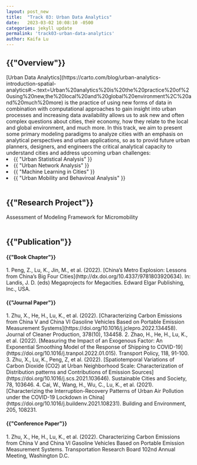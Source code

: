 ```yaml
---
layout: post_new
title:  "Track 03: Urban Data Analytics"
date:   2023-03-02 10:08:10 -0500
categories: jekyll update
permalink: 'track03-urban-data-analytics'
author: Kaifa Lu
---
```


<h2>{{"Overview"}}</h2>
[Urban Data Analytics](https://carto.com/blog/urban-analytics-introduction-spatial-analytics#:~:text=Urban%20analytics%20is%20the%20practice%20of%20using%20new,the%20local%20and%20global%20environment%2C%20and%20much%20more) is the practice of using new forms of data in combination with computational approaches to gain insight into urban processes and increasing data availability allows us to ask new and often complex questions about cities, their economy, how they relate to the local and global environment, and much more. In this track, we aim to present some primary modeling paradigms to analyze cities with an emphasis on analytical perspectives and urban applications, so as to provid future urban planners, designers, and engineers the critical analytical capacity to understand cities and address upcoming urban challenges:
<li>{{ "Urban Statistical Analysis" }}</li>
<li>{{ "Urban Network Analysis" }}</li>
<li>{{ "Machine Learning in Cities" }}</li>
<li>{{ "Urban Mobility and Behaviroal Analysis" }}</li>
<br>
<h2>{{"Research Project"}}</h2>
Assessment of Modeling Framework for Micromobility
<br>
<br>
<h2>{{"Publication"}}</h2>
<h4>{{"Book Chapter"}}</h4>
1. Peng, Z., Lu, K., Jin, M., et al. (2022). [China’s Metro Explosion: Lessons from China’s Big Four Cities](http://dx.doi.org/10.4337/9781803920634). In: Landis, J. D. (eds) Megaprojects for Megacities. Edward Elgar Publishing, Inc., USA.
<br>
<h4>{{"Journal Paper"}}</h4>
1. Zhu, X., He, H., Lu, K., et al. (2022). [Characterizing Carbon Emissions from China V and China VI Gasoline Vehicles Based on Portable Emission Measurement Systems](https://doi.org/10.1016/j.jclepro.2022.134458). Journal of Cleaner Production, 378(10), 134458.
2. Zhao, H., He, H., Lu, K., et al. (2022). [Measuring the Impact of an Exogenous Factor: An Exponential Smoothing Model of the Response of Shipping to COVID-19](https://doi.org/10.1016/j.tranpol.2022.01.015). Transport Policy, 118, 91-100.
3. Zhu, X., Lu, K., Peng, Z, et al. (2022). [Spatiotemporal Variations of Carbon Dioxide (CO2) at Urban Neighborhood Scale: Characterization of Distribution patterns and Contributions of Emission Sources](https://doi.org/10.1016/j.scs.2021.103646). Sustainable Cities and Society, 78, 103646.
4. Cai, W., Wang, H., Wu, C., Lu, K., et al. (2021). [Characterizing the Interruption-Recovery Patterns of Urban Air Pollution under the COVID-19 Lockdown in China](https://doi.org/10.1016/j.buildenv.2021.108231). Building and Environment, 205, 108231.
<h4>{{"Conference Paper"}}</h4>
1. Zhu, X., He, H., Lu, K., et al. (2022). Characterizing Carbon Emissions from China V and China VI Gasoline Vehicles Based on Portable Emission Measurement Systems. Transportation Research Board 102nd Annual Meeting, Washington D.C.
